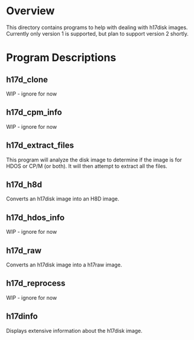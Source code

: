 
# Overview
This directory contains programs to help with dealing with h17disk images. Currently only version 1 is supported, but plan to support version 2 shortly.

# Program Descriptions

## h17d_clone
WIP - ignore for now

## h17d_cpm_info
WIP - ignore for now

## h17d_extract_files

This program will analyze the disk image to determine if the image is for HDOS or CP/M (or both). It will then attempt to extract all the files.

## h17d_h8d
Converts an h17disk image into an H8D image.

## h17d_hdos_info
WIP - ignore for now

## h17d_raw

Converts an h17disk image into a h17raw image.

## h17d_reprocess
WIP - ignore for now

## h17dinfo

Displays extensive information about the h17disk image.

